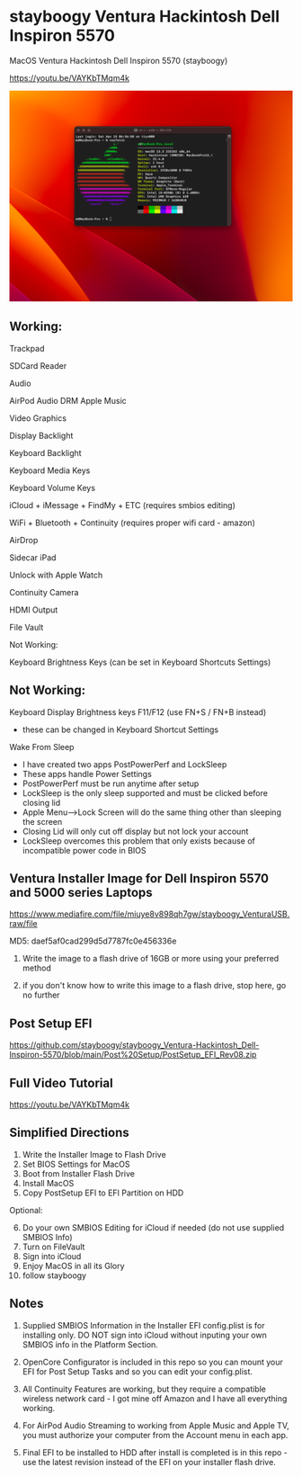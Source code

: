 # stayboogy Ventura Hackintosh Dell Inspiron 5570

MacOS Ventura Hackintosh Dell Inspiron 5570 (stayboogy)

https://youtu.be/VAYKbTMqm4k

![App Screenshot](https://github.com/stayboogy/stayboogy_Ventura-Hackintosh_Dell-Inspiron-5570/blob/main/neofetch_SystemInfo.png)

## Working:

Trackpad

SDCard Reader

Audio

AirPod Audio DRM Apple Music

Video Graphics

Display Backlight

Keyboard Backlight

Keyboard Media Keys

Keyboard Volume Keys

iCloud + iMessage + FindMy + ETC (requires smbios editing)

WiFi + Bluetooth + Continuity (requires proper wifi card - amazon)

AirDrop

Sidecar iPad

Unlock with Apple Watch

Continuity Camera

HDMI Output

File Vault

Not Working:

Keyboard Brightness Keys (can be set in Keyboard Shortcuts Settings)

## Not Working:

Keyboard Display Brightness keys F11/F12 (use FN+S / FN+B instead)
 - these can be changed in Keyboard Shortcut Settings

Wake From Sleep
 - I have created two apps PostPowerPerf and LockSleep
 - These apps handle Power Settings
 - PostPowerPerf must be run anytime after setup
 - LockSleep is the only sleep supported and must be clicked before closing lid
 - Apple Menu-->Lock Screen will do the same thing other than sleeping the screen
 - Closing Lid will only cut off display but not lock your account
 - LockSleep overcomes this problem that only exists because of incompatible power code in BIOS

## Ventura Installer Image for Dell Inspiron 5570 and 5000 series Laptops

https://www.mediafire.com/file/miuye8v898qh7gw/stayboogy_VenturaUSB.raw/file

MD5: daef5af0cad299d5d7787fc0e456336e

1) Write the image to a flash drive of 16GB or more using your preferred method

2) if you don't know how to write this image to a flash drive, stop here, go no further

## Post Setup EFI

https://github.com/stayboogy/stayboogy_Ventura-Hackintosh_Dell-Inspiron-5570/blob/main/Post%20Setup/PostSetup_EFI_Rev08.zip

## Full Video Tutorial

https://youtu.be/VAYKbTMqm4k


## Simplified Directions

1) Write the Installer Image to Flash Drive
2) Set BIOS Settings for MacOS
3) Boot from Installer Flash Drive
4) Install MacOS
5) Copy PostSetup EFI to EFI Partition on HDD

Optional:

6) Do your own SMBIOS Editing for iCloud if needed (do not use supplied SMBIOS Info)
7) Turn on FileVault
8) Sign into iCloud
9) Enjoy MacOS in all its Glory
10) follow stayboogy

## Notes

1) Supplied SMBIOS Information in the Installer EFI config.plist is for installing only.  DO NOT sign into iCloud without inputing your own SMBIOS info in the Platform Section.

2) OpenCore Configurator is included in this repo so you can mount your EFI for Post Setup Tasks and so you can edit your config.plist.

3) All Continuity Features are working, but they require a compatible wireless network card - I got mine off Amazon and I have all everything working.

4) For AirPod Audio Streaming to working from Apple Music and Apple TV, you must authorize your computer from the Account menu in each app.

5) Final EFI to be installed to HDD after install is completed is in this repo - use the latest revision instead of the EFI on your installer flash drive.
